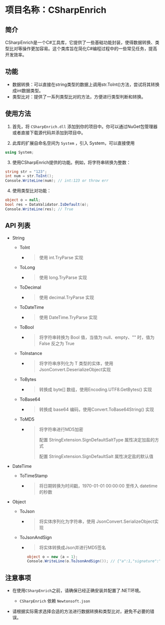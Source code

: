 # 项目名称：CSharpEnrich

## 简介

CSharpEnrich是一个C#工具库，它提供了一些基础功能封装，使得数据转换、类型比对等操作更加容易。这个类库旨在简化C#编程过程中的一些常见任务，提高开发效率。

## 功能

- 数据转换：可以直接在string类型的数据上调用str.ToInt()方法，尝试将其转换成int数据类型。
- 类型比对：提供了一系列类型比对的方法，方便进行类型判断和转换。

## 使用方法

1. 首先，将 `CSharpEnrich.dll` 添加到你的项目中。你可以通过NuGet包管理器或者直接下载源代码并添加到项目中。

2. 此库的扩展自命名空间为 `System` ，引入 System，可以直接使用

```csharp
using System;
```

3. 使用CSharpEnrich提供的功能。例如，将字符串转换为整数：

```csharp
string str = "123";
int num = str.ToInt();
Console.WriteLine(num); // int:123 or throw err
```

4. 使用类型比对功能：

```csharp
object o = null;
bool res = DataValidator.IsDefault(o);
Console.WriteLine(res); // True
```

## API 列表

- String
  - ToInt
  
    - > 使用 int.TryParse 实现
  - ToLong
  
    - > 使用 long.TryParse 实现
  - ToDecimal
  
    - > 使用 decimal.TryParse 实现
  - ToDateTime
  
    - > 使用 DateTime.TryParse 实现
  - ToBool
  
    - > 将字符串转换为 Bool 值，当值为 null、empty、"" 时，值为 False 反之为 True
  - ToInstance<T>
  
    - > 将字符串序列化为 T 类型的实体，使用 JsonConvert.DeserializeObject<T>实现
  - ToBytes
  
    - > 转换成 byte[] 数组，使用Encoding.UTF8.GetBytes() 实现
  - ToBase64
  
    - > 转换成 base64 编码，使用Convert.ToBase64String() 实现
  - ToMD5
  
    - > 将字符串进行MD5加密
      >
      > 配置 StringExtension.SignDefaultSaltType 属性决定加盐的方式
      >
      > 配置 StringExtension.SignDefaultSalt 属性决定盐的默认值
- DateTime
  - ToTimeStamp
  
    - > 将日期转换为时间戳，1970-01-01 00:00:00 至传入 datetime 的秒数
- Object
  - ToJson
  
    - > 将实体序列化为字符串，使用 JsonConvert.SerializeObject实现
  - ToJsonAndSign
  
    - > 将实体转换成Json并进行MD5签名
  
      ```C#
      object o = new {a = 1};
      Console.WriteLine(o.ToJsonAndSign()); // {"a":1,"signature":"869c907b30795c8ceda1a1ff23d52773"}
      ```

## 注意事项

- 在使用`CSharpEnrich`之前，请确保已经正确安装并配置了.NET环境。

  - `CSharpEnrich` 依赖 `Newtonsoft.json`

- 请根据实际需求选择合适的方法进行数据转换和类型比对，避免不必要的错误。

  
